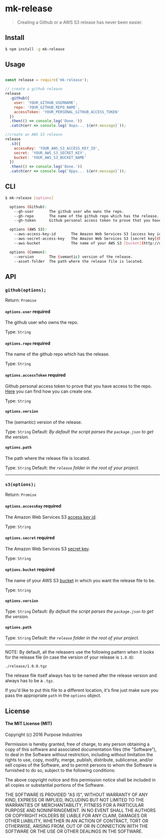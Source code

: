 mk-release
==========

> Creating a Github or a AWS S3 release has never been easier.

## Install

```sh
$ npm install -g mk-release
```

## Usage

```js

const release = require('mk-release');

// create a github release
release
  .github({
    user: 'YOUR_GITHUB_USERNAME',
    repo: 'YOUR_GITHUB_REPO_NAME',
    accessToken: 'YOUR_PERSONAL_GITHUB_ACCESS_TOKEN'
  })
  .then(() => console.log('Done.'))
  .catch(err => console.log(`Oops... ${err.message}`));

//create an AWS S3 release
release
  .s3({
    accessKey: 'YOUR_AWS_S3_ACCESS_KEY_ID',
    secret: 'YOUR_AWS_S3_SECRET_KEY',
    bucket: 'YOUR_AWS_S3_BUCKET_NAME'
  })
  .then(() => console.log('Done.'))
  .catch(err => console.log(`Opps... ${err.message}`));

```

## CLI

```sh
$ mk-release [options]

  options (Github):
    --gh-user       The github user who owns the repo.
    --gh-repo       The name of the github repo which has the release.
    --gh-token      Github personal access token to prove that you have access to the repo.

  options (AWS S3):
    --aws-access-key-id       The Amazon Web Services S3 [access key id](http://docs.aws.amazon.com/IAM/latest/UserGuide/id_credentials_access-keys.html).
    --aws-secret-access-key   The Amazon Web Services S3 [secret key](http://docs.aws.amazon.com/IAM/latest/UserGuide/id_credentials_access-keys.html).
    --aws-bucket              The name of your AWS S3 [bucket](http://docs.aws.amazon.com/AmazonS3/latest/gsg/CreatingABucket.html) in which you want the release file to be.

  options (Common):
    --version       The (semantic) version of the release.
    --asset-folder  The path where the release file is located.

```

## API

### `github(options);`

Return: `Promise`

#### `options.user` **required**

The github user who owns the repo.

Type: `String`

#### `options.repo` **required**

The name of the github repo which has the release.

Type: `String`

#### `options.accessToken` **required**

Github personal access token to prove that you have access to the repo. [Here](https://help.github.com/articles/creating-an-access-token-for-command-line-use/) you can find how you can create one.

Type: `String`

#### `options.version`

The (semantic) version of the release.

Type: `String`
Default: *By default the script parses the `package.json` to get the version.*

#### `options.path`

The path where the release file is located.

Type: `String`
Default: *the `release` folder in the root of your project.*

---

### `s3(options);`

Return: `Promise`

#### `options.accessKey` **required**

The Amazon Web Services S3 [access key id](http://docs.aws.amazon.com/IAM/latest/UserGuide/id_credentials_access-keys.html).

Type: `String`

#### `options.secret` **required**

The Amazon Web Services S3 [secret key](http://docs.aws.amazon.com/IAM/latest/UserGuide/id_credentials_access-keys.html).

Type: `String`

#### `options.bucket` **required**

The name of your AWS S3 [bucket](http://docs.aws.amazon.com/AmazonS3/latest/gsg/CreatingABucket.html) in which you want the release file to be.

Type: `String`

#### `options.version`

Type: `String`
Default: *By default the script parses the `package.json` to get the version.*

#### `options.path`

Type: `String`
Default: *the `release` folder in the root of your project.*

---

NOTE: By default, all the releasers use the following pattern when it looks for the release file (in case the version of your release is `1.0.0`):

`./release/1.0.0.tgz`

The release file itself always has to be named after the release version and always has to be a `.tgz`.

If you'd like to put this file to a different location, it's fine just make sure you pass the appropriate `path` in the `options` object.

## License

#### The MIT License (MIT)

Copyright (c) 2016 Purpose Industries

Permission is hereby granted, free of charge, to any person obtaining a copy
of this software and associated documentation files (the "Software"), to deal
in the Software without restriction, including without limitation the rights
to use, copy, modify, merge, publish, distribute, sublicense, and/or sell
copies of the Software, and to permit persons to whom the Software is
furnished to do so, subject to the following conditions:

The above copyright notice and this permission notice shall be included in all
copies or substantial portions of the Software.

THE SOFTWARE IS PROVIDED "AS IS", WITHOUT WARRANTY OF ANY KIND, EXPRESS OR
IMPLIED, INCLUDING BUT NOT LIMITED TO THE WARRANTIES OF MERCHANTABILITY,
FITNESS FOR A PARTICULAR PURPOSE AND NONINFRINGEMENT. IN NO EVENT SHALL THE
AUTHORS OR COPYRIGHT HOLDERS BE LIABLE FOR ANY CLAIM, DAMAGES OR OTHER
LIABILITY, WHETHER IN AN ACTION OF CONTRACT, TORT OR OTHERWISE, ARISING FROM,
OUT OF OR IN CONNECTION WITH THE SOFTWARE OR THE USE OR OTHER DEALINGS IN THE
SOFTWARE.
